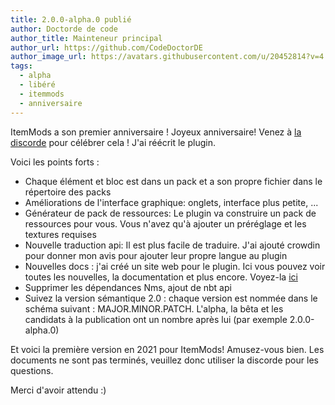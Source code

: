 ```yaml
---
title: 2.0.0-alpha.0 publié
author: Doctorde de code
author_title: Mainteneur principal
author_url: https://github.com/CodeDoctorDE
author_image_url: https://avatars.githubusercontent.com/u/20452814?v=4
tags:
  - alpha
  - libéré
  - itemmods
  - anniversaire
---
```


ItemMods a son premier anniversaire ! Joyeux anniversaire! Venez à [la discorde](https://go.linwood.dev/itemmods-discord) pour célébrer cela ! J'ai réécrit le plugin.

Voici les points forts :

* Chaque élément et bloc est dans un pack et a son propre fichier dans le répertoire des packs
* Améliorations de l'interface graphique: onglets, interface plus petite, ...
* Générateur de pack de ressources: Le plugin va construire un pack de ressources pour vous. Vous n'avez qu'à ajouter un préréglage et les textures requises
* Nouvelle traduction api: Il est plus facile de traduire. J'ai ajouté crowdin pour donner mon avis pour ajouter leur propre langue au plugin
* Nouvelles docs : j'ai créé un site web pour le plugin. Ici vous pouvez voir toutes les nouvelles, la documentation et plus encore. Voyez-la [ici](https://itemmods.linwood.dev)
* Supprimer les dépendances Nms, ajout de nbt api
* Suivez la version sémantique 2.0 : chaque version est nommée dans le schéma suivant : MAJOR.MINOR.PATCH. L'alpha, la bêta et les candidats à la publication ont un nombre après lui (par exemple 2.0.0-alpha.0)

Et voici la première version en 2021 pour ItemMods! Amusez-vous bien. Les documents ne sont pas terminés, veuillez donc utiliser la discorde pour les questions.

Merci d'avoir attendu :)